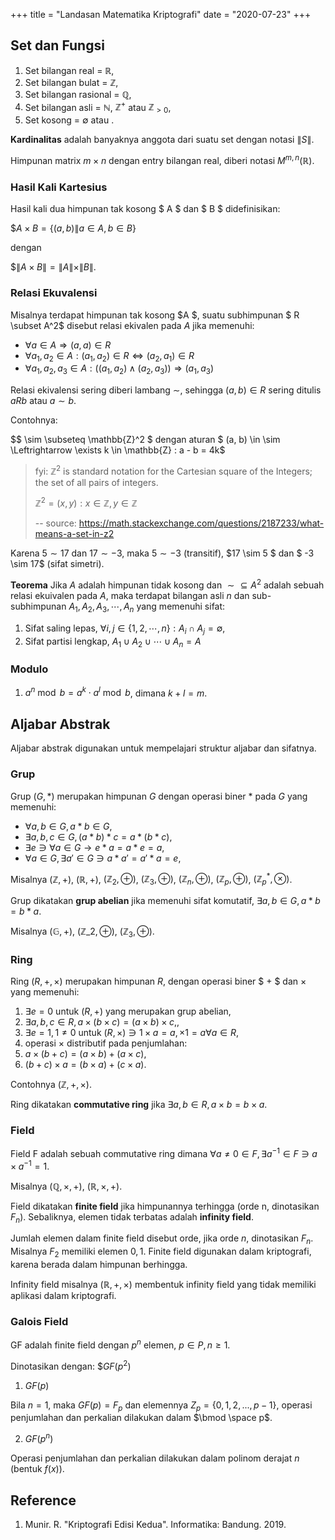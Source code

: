 +++
title     = "Landasan Matematika Kriptografi"
date      = "2020-07-23"
+++

## Set dan Fungsi

1. Set bilangan real = $\mathbb{R}$,
2. Set bilangan bulat = $\mathbb{Z}$,
3. Set bilangan rasional = $\mathbb{Q}$,
4. Set bilangan asli = $\mathbb{N}$, $\mathbb{Z}^+$ atau $\mathbb{Z}_{>0}$,
5. Set kosong = $\emptyset$ atau ${}$.

**Kardinalitas** adalah banyaknya anggota dari suatu set dengan notasi $\|S\|$.

Himpunan matrix $m \times n$ dengan entry bilangan real, diberi notasi $M^{m,n}(\mathbb{R})$.

### Hasil Kali Kartesius

Hasil kali dua himpunan tak kosong $ A $ dan $ B $ didefinisikan:

$$A \times B = \{(a, b) \|a \in A, b \in B\}$

dengan

$$\|A \times B\| = \|A\|\times \|B\|$.

### Relasi Ekuvalensi

Misalnya terdapat himpunan tak kosong $A $, suatu subhimpunan $ R \subset A^2$ disebut relasi ekivalen pada $A$ jika
memenuhi:

- $\forall a \in A \Rightarrow (a, a) \in R$
- $\forall a_1, a_2 \in A: (a_1, a_2) \in R \Leftrightarrow (a_2, a_1) \in R$
- $\forall a_1,a_2,a_3 \in A:((a_1,a_2) \wedge (a_2,a_3)) \Rightarrow (a_1,a_3)$

Relasi ekivalensi sering diberi lambang $\sim$, sehingga $(a, b) \in R$ sering ditulis $aRb$ atau $a \sim b$.

Contohnya:

$$ \sim \subseteq \mathbb{Z}^2 $ dengan aturan $ (a, b) \in \sim \Leftrightarrow \exists k \in \mathbb{Z} : a - b = 4k$

> fyi: $\mathbb{Z}^2$ is standard notation for the Cartesian square of the Integers; the set of all pairs of integers. 
>
> $\mathbb{Z}^2 = { (x,y): x \in \mathbb{Z}, y \in \mathbb{Z} }$
>
> -- source: https://math.stackexchange.com/questions/2187233/what-means-a-set-in-z2

Karena $5 \sim 17$ dan $17 \sim -3$, maka $5 \sim -3$ (transitif), $17 \sim 5 $ dan $ -3 \sim 17$ (sifat simetri).

**Teorema** Jika $A$ adalah himpunan tidak kosong dan $\sim \subseteq A^{2}$ 
adalah sebuah relasi ekuivalen pada $A$, maka terdapat bilangan asli $n$ dan sub-subhimpunan $A_1, A_2, A_3, \cdots,A_n$ yang memenuhi sifat:

1. Sifat saling lepas, $\forall i, j \in \{ 1, 2, \cdots, n \}: A_i \cap A_j = \emptyset$,
2. Sifat partisi lengkap, $A_1 \cup A_2 \cup \cdots \cup A_n = A$

### Modulo

1. $a^n \bmod b = a^k \cdot a^l \bmod b$, dimana $k+l=m$.

## Aljabar Abstrak

Aljabar abstrak digunakan untuk mempelajari struktur aljabar dan sifatnya.

### Grup

Grup $(G, \ast)$ merupakan himpunan $G$ dengan operasi biner $\ast$ pada $G$
yang memenuhi:

- $\forall a, b \in G, a \ast b \in G$,
- $\exists a, b, c \in G, (a \ast b) \ast c = a \ast (b \ast c)$,
- $\exists e \ni \forall a \in G \to e \ast a = a \ast e = a$,
- $\forall a \in G, \exists a' \in G \ni a \ast a' = a' \ast a = e$,

Misalnya $(\mathbb{Z}, +)$, $(\mathbb{R}, +)$, $(\mathbb{Z}_2, \oplus)$,
$(\mathbb{Z}_3, \oplus)$, $(\mathbb{Z}_n, \oplus)$, $(\mathbb{Z}_p, \oplus)$,
$(\mathbb{Z}_p^\ast, \otimes)$.

Grup dikatakan __grup abelian__ jika memenuhi sifat komutatif, $\exists a, b \in G, a \ast b = b \ast a$.

Misalnya $(\mathbb{G}, +)$, $(\mathbb{Z}\_2, \oplus)$, $(\mathbb{Z}_3, \oplus)$.

### Ring

Ring $(R, +, \times)$ merupakan himpunan $R$, dengan operasi biner $ + $ dan $\times$ yang memenuhi:

1. $\exists e = 0$ untuk $(R, +)$ yang merupakan grup abelian,
2. $\exists a, b, c \in R, a \times (b \times c) = (a \times b) \times c,$,
3. $\exists e = 1, 1 \ne 0$ untuk $(R, \times) \ni 1 \times a = a, \times 1 = a \forall a \in R$,
4. operasi $\times$ distributif pada penjumlahan:
  1. $a \times (b + c) = (a \times b ) + (a \times c)$,
  2. $(b + c) \times a = (b \times a ) + (c \times a)$.

Contohnya $(\mathbb{Z}, +, \times)$.

Ring dikatakan __commutative ring__ jika $\exists a, b \in R, a \times b = b \times a$.

### Field

Field F adalah sebuah commutative ring dimana $\forall a \ne 0 \in F, \exists a^{-1} \in F \ni a \times a^{-1} = 1$.

Misalnya $(\mathbb{Q}, \times, +)$, $(\mathbb{R}, \times, +)$.

Field dikatakan __finite field__ jika himpunannya terhingga (orde n, dinotasikan $F_n$). Sebaliknya, elemen tidak
terbatas adalah __infinity field__.

Jumlah elemen dalam finite field disebut orde, jika orde $n$, dinotasikan $F_n$. Misalnya $F_2$ memiliki elemen $0, 1$.
Finite field digunakan dalam kriptografi, karena berada dalam himpunan berhingga.

Infinity field misalnya $(\mathbb{R}, +, \times)$ membentuk infinity field yang tidak memiliki aplikasi dalam
kriptografi.

### Galois Field

GF adalah finite field dengan $p^{n}$ elemen, $p \in P, n \geq 1$.

Dinotasikan dengan: $$GF(p^{2})$

1. $GF(p)$

Bila $n=1$, maka $GF(p) = F_{p}$ dan elemennya $Z_{p} = \{0, 1, 2, ... , p-1\}$,
operasi penjumlahan dan perkalian dilakukan dalam $\bmod \space p$.

2. $GF(p^{n})$

Operasi penjumlahan dan perkalian dilakukan dalam polinom derajat $n$ (bentuk
$f(x)$).

## Reference

1. Munir. R. "Kriptografi Edisi Kedua". Informatika: Bandung. 2019.
